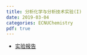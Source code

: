 ```yaml
---
title: 分析化学与分析技术实验(I)
date: 2019-03-04
categories: ECNUChemistry
pdf: true
---
```

* [实验报告](https://dev.tencent.com/api/share/download/e3b4188d-93f7-4b8f-b8e9-1a0f9e580d31)
